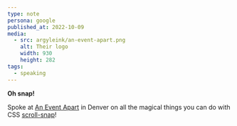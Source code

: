 ```yaml
---
type: note
persona: google
published_at: 2022-10-09
media:
  - src: argyleink/an-event-apart.png
    alt: Their logo
    width: 930
    height: 282
tags: 
  - speaking
---
```


**Oh snap!**

Spoke at [An Event Apart](https://aneventapart.com/news/post/resources-from-denver-2022) 
in Denver on all the magical things you can do with 
CSS [scroll-snap](https://developer.mozilla.org/en-US/docs/Web/CSS/CSS_Scroll_Snap)!